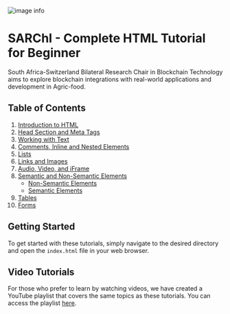 ![image info](https://blockchain.uj.ac.za/static/images/main-logo.png)

# SARChI - Complete HTML Tutorial for Beginner
South Africa-Switzerland Bilateral Research Chair in Blockchain Technology aims to explore blockchain integrations with real-world applications and development in Agric-food.

## Table of Contents

1. [Introduction to HTML](01_Intro_to_HTML/index.html)
2. [Head Section and Meta Tags](02_head_section_and_meta_tags/index.html)
3. [Working with Text](03_Working_With_Text/index.html)
4. [Comments, Inline and Nested Elements](04_comments_inline_and_nested_elements/index.html)
5. [Lists](05_list/index.html)
6. [Links and Images](06_links_and_images/index.html)
7. [Audio, Video, and iFrame](07_audo_video_and_iframe/index.html)
8. [Semantic and Non-Semantic Elements](08_semantic_and_non-semantic_elements/)
    - [Non-Semantic Elements](08_semantic_and_non-semantic_elements/non_semantic.html)
    - [Semantic Elements](08_semantic_and_non-semantic_elements/semantic.html)
9. [Tables](09_table/index.html)
10. [Forms](10_forms/index.html)

## Getting Started

To get started with these tutorials, simply navigate to the desired directory and open the `index.html` file in your web browser.

## Video Tutorials

For those who prefer to learn by watching videos, we have created a YouTube playlist that covers the same topics as these tutorials. You can access the playlist [here](https://www.youtube.com/playlist?list=PLYAUzWboAWPjMefw3x970oGhjYv8njMM2).